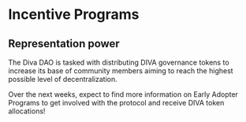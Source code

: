 # Incentive Programs

## Representation power

The Diva DAO is tasked with distributing DIVA governance tokens to increase its base of community members aiming to reach the highest possible level of decentralization.

Over the next weeks, expect to find more information on Early Adopter Programs to get involved with the protocol and receive DIVA token allocations!